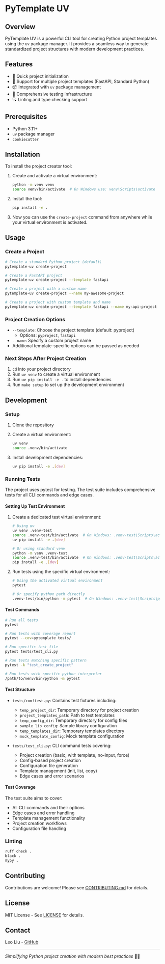 # PyTemplate UV

## Overview

PyTemplate UV is a powerful CLI tool for creating Python project templates using the `uv` package manager. It provides a seamless way to generate standardized project structures with modern development practices.

## Features

- 🚀 Quick project initialization
- 🔧 Support for multiple project templates (FastAPI, Standard Python)
- 📦 Integrated with `uv` package management
- 🧪 Comprehensive testing infrastructure
- 🔍 Linting and type checking support

## Prerequisites

- Python 3.11+
- `uv` package manager
- `cookiecutter`

## Installation

To install the project creator tool:

1. Create and activate a virtual environment:
   ```bash
   python -m venv venv
   source venv/bin/activate  # On Windows use: venv\Scripts\activate
   ```

2. Install the tool:
   ```bash
   pip install -e .
   ```

3. Now you can use the `create-project` command from anywhere while your virtual environment is activated.

## Usage

### Create a Project

```bash
# Create a standard Python project (default)
pytemplate-uv create-project

# Create a FastAPI project
pytemplate-uv create-project --template fastapi

# Create a project with a custom name
pytemplate-uv create-project --name my-awesome-project

# Create a project with custom template and name
pytemplate-uv create-project --template fastapi --name my-api-project
```

### Project Creation Options

- `--template`: Choose the project template (default: pyproject)
  - Options: `pyproject`, `fastapi`
- `--name`: Specify a custom project name
- Additional template-specific options can be passed as needed

### Next Steps After Project Creation

1. `cd` into your project directory
2. Run `uv venv` to create a virtual environment
3. Run `uv pip install -e .` to install dependencies
4. Run `make setup` to set up the development environment

## Development

### Setup

1. Clone the repository
2. Create a virtual environment:
   ```bash
   uv venv
   source .venv/bin/activate
   ```

3. Install development dependencies:
   ```bash
   uv pip install -e .[dev]
   ```

### Running Tests

The project uses pytest for testing. The test suite includes comprehensive tests for all CLI commands and edge cases.

#### Setting Up Test Environment

1. Create a dedicated test virtual environment:
   ```bash
   # Using uv
   uv venv .venv-test
   source .venv-test/bin/activate  # On Windows: .venv-test\Scripts\activate
   uv pip install -e .[dev]

   # Or using standard venv
   python -m venv .venv-test
   source .venv-test/bin/activate  # On Windows: .venv-test\Scripts\activate
   pip install -e .[dev]
   ```

2. Run tests using the specific virtual environment:
   ```bash
   # Using the activated virtual environment
   pytest

   # Or specify python path directly
   .venv-test/bin/python -m pytest  # On Windows: .venv-test\Scripts\python -m pytest
   ```

#### Test Commands

```bash
# Run all tests
pytest

# Run tests with coverage report
pytest --cov=pytemplate tests/

# Run specific test file
pytest tests/test_cli.py

# Run tests matching specific pattern
pytest -k "test_create_project"

# Run tests with specific python interpreter
/path/to/venv/bin/python -m pytest
```

#### Test Structure

- `tests/conftest.py`: Contains test fixtures including:
  - `temp_project_dir`: Temporary directory for project creation
  - `project_templates_path`: Path to test templates
  - `temp_config_dir`: Temporary directory for config files
  - `sample_lib_config`: Sample library configuration
  - `temp_templates_dir`: Temporary templates directory
  - `mock_template_config`: Mock template configuration

- `tests/test_cli.py`: CLI command tests covering:
  - Project creation (basic, with template, no-input, force)
  - Config-based project creation
  - Configuration file generation
  - Template management (init, list, copy)
  - Edge cases and error scenarios

#### Test Coverage

The test suite aims to cover:
- All CLI commands and their options
- Edge cases and error handling
- Template management functionality
- Project creation workflows
- Configuration file handling

### Linting

```bash
ruff check .
black .
mypy .
```

## Contributing

Contributions are welcome! Please see [CONTRIBUTING.md](CONTRIBUTING.md) for details.

## License

MIT License - See [LICENSE](LICENSE) for details.

## Contact

Leo Liu - [GitHub](https://github.com/yuxuzi)

---

*Simplifying Python project creation with modern best practices* 🐍✨